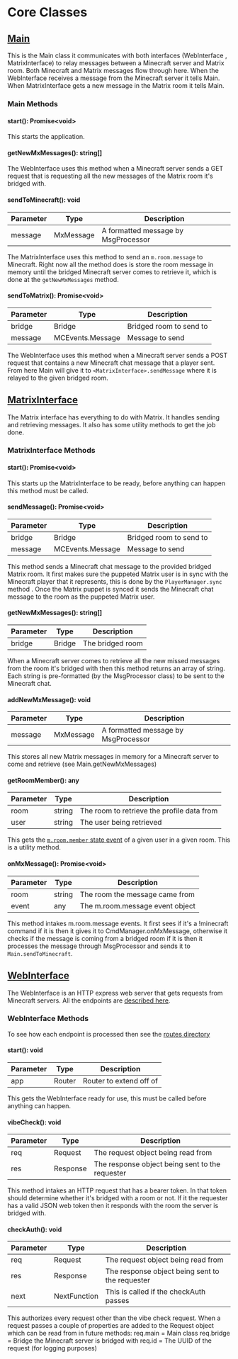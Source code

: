 # Core Classes

## [Main](../src/Main.ts)
This is the Main class it communicates with both interfaces (WebInterface
, MatrixInterface) to relay messages between a Minecraft server and Matrix
room. Both Minecraft and Matrix messages flow through here. When the
WebInterface receives a message from the Minecraft server it tells Main. 
When MatrixInterface gets a new message in the Matrix room it tells Main.

### Main Methods

#### start(): Promise\<void>
This starts the application.

#### getNewMxMessages(): string[]
The WebInterface uses this method when a Minecraft server sends a GET
request that is requesting all the new messages of the Matrix room it's
bridged with.

#### sendToMinecraft(): void
| Parameter | Type      | Description                          |
|-----------|-----------|--------------------------------------|
| message   | MxMessage | A formatted message by MsgProcessor  |
The MatrixInterface uses this method to send an `m.room.message` to
Minecraft. Right now all the method does is store the room message in memory
until the bridged Minecraft server comes to retrieve it, which is done at
the `getNewMxMessages` method.

#### sendToMatrix(): Promise\<void>
| Parameter | Type             | Description             |
|-----------|------------------|-------------------------|
| bridge    | Bridge           | Bridged room to send to |
| message   | MCEvents.Message | Message to send         |
The WebInterface uses this method when a Minecraft server sends a POST
request that contains a new Minecraft chat message that a player sent. From
here Main will give it to `<MatrixInterface>.sendMessage` where it is relayed
to the given bridged room.

## [MatrixInterface](../src/matrix/MatrixInterface.ts)
The Matrix interface has everything to do with Matrix. It handles sending
and retrieving messages. It also has some utility methods to get the job done.

### MatrixInterface Methods

#### start(): Promise\<void>
This starts up the MatrixInterface to be ready, before anything can happen
this method must be called.

#### sendMessage(): Promise\<void>
| Parameter | Type             | Description             |
|-----------|------------------|-------------------------|
| bridge    | Bridge           | Bridged room to send to |
| message   | MCEvents.Message | Message to send         |
This method sends a Minecraft chat message to the provided bridged Matrix room.
It first makes sure the puppeted Matrix user is in sync with the Minecraft
player that it represents, this is done by the `PlayerManager.sync` method
. Once the Matrix puppet is synced it sends the Minecraft chat message to
 the room as the puppeted Matrix user.

#### getNewMxMessages(): string[]
| Parameter | Type   | Description      |
|-----------|--------|------------------|
| bridge    | Bridge | The bridged room |
When a Minecraft server comes to retrieve all the new missed messages from
the room it's bridged with then this method returns an array of string. Each
string is pre-formatted (by the MsgProcessor class) to be sent to the
Minecraft chat.

#### addNewMxMessage(): void
| Parameter | Type      | Description                          |
|-----------|-----------|--------------------------------------|
| message   | MxMessage | A formatted message by MsgProcessor  |
This stores all new Matrix messages in memory for a Minecraft server to come
and retrieve (see Main.getNewMxMessages)

#### getRoomMember(): any
| Parameter | Type   | Description                                |
|-----------|--------|--------------------------------------------|
| room      | string | The room to retrieve the profile data from |
| user      | string | The user being retrieved                   |
This gets the [`m.room.member` state event](https://matrix.org/docs/spec/client_server/r0.6.1#m-room-member) 
of a given user in a given room. This is a utility method.

#### onMxMessage(): Promise\<void>
| Parameter | Type   | Description                     |
|-----------|--------|---------------------------------|
| room      | string | The room the message came  from |
| event     | any    | The m.room.message event object |
This method intakes m.room.message events. It first sees if it's a !minecraft
command if it is then it gives it to CmdManager.onMxMessage, otherwise
it checks if the message is coming from a bridged room if it is then
it processes the message through MsgProcessor and sends it to 
`Main.sendToMinecraft`.

## [WebInterface](../src/webserver/WebInterface.ts)
The WebInterface is an HTTP express web server that gets requests from
Minecraft servers. All the endpoints are [described here](./Endpoints.md).

### WebInterface Methods
To see how each endpoint is processed then see the 
[routes directory](../src/webserver/internal/routes)

#### start(): void
| Parameter | Type   | Description             |
|-----------|--------|-------------------------|
| app       | Router | Router to extend off of |
This gets the WebInterface ready for use, this must be called before
anything can happen.

#### vibeCheck(): void
| Parameter | Type     | Description                                     |
|-----------|----------|-------------------------------------------------|
| req       | Request  | The request object being read from              |
| res       | Response | The response object being sent to the requester |
This method intakes an HTTP request that has a bearer token. In that token
should determine whether it's bridged with a room or not. If it the
requester has a valid JSON web token then it responds with the room the
server is bridged with.

#### checkAuth(): void
| Parameter | Type         | Description                                     |
|-----------|--------------|-------------------------------------------------|
| req       | Request      | The request object being read from              |
| res       | Response     | The response object being sent to the requester |
| next      | NextFunction | This is called if the checkAuth passes          |
This authorizes every request other than the vibe check request. When a
request passes a couple of properties are added to the Request object which
can be read from in future methods:
req.main = Main class
req.bridge = Bridge the Minecraft server is bridged with
req.id = The UUID of the request (for logging purposes)
